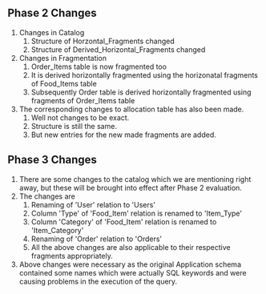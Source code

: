 ## Phase 2 Changes
1. Changes in Catalog
    1. Structure of Horzontal_Fragments changed
    1. Structure of Derived_Horizontal_Fragments changed
1. Changes in Fragmentation
    1. Order_Items table is now fragmented too
    1. It is derived horizontally fragmented using the horizonatal fragments of Food_Items table
    1. Subsequently Order table is derived horizontally fragmented using fragments of Order_Items table
1. The corresponding changes to allocation table has also been made.
    1. Well not changes to be exact.
    1. Structure is still the same.
    1. But new entries for the new made fragments are added.

## Phase 3 Changes
1. There are some changes to the catalog which we are mentioning right away, but these will be brought into effect after Phase 2 evaluation.
1. The changes are
    1. Renaming of 'User' relation to 'Users'
    1. Column 'Type' of 'Food_Item' relation is renamed to 'Item_Type'
    1. Column 'Category' of 'Food_Item' relation is renamed to 'Item_Category'
    1. Renaming of 'Order' relation to 'Orders'
    1. All the above changes are also applicable to their respective fragments appropriately.
1. Above changes were necessary as the original Application schema contained some names which were actually SQL keywords and were causing problems in the execution of the query.